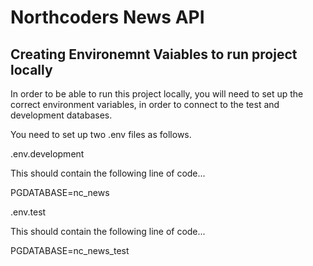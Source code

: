 # Northcoders News API

## Creating Environemnt Vaiables to run project locally

In order to be able to run this project locally, you will need to set up the correct environment variables, in order to connect to the test and development databases.

You need to set up two .env files as follows.

.env.development

This should contain the following line of code...

PGDATABASE=nc_news

.env.test

This should contain the following line of code...

PGDATABASE=nc_news_test
